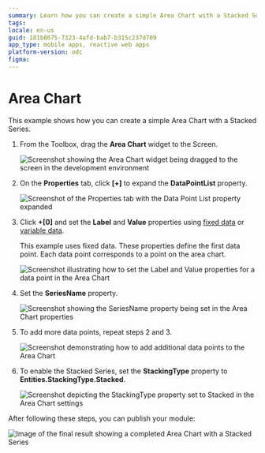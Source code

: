 ```yaml
---
summary: Learn how you can create a simple Area Chart with a Stacked Series.
tags: 
locale: en-us
guid: 181b8675-7323-4afd-bab7-b315c237d709
app_type: mobile apps, reactive web apps
platform-version: odc
figma:
---
```


# Area Chart

This example shows how you can create a simple Area Chart with a Stacked Series.

1. From the Toolbox, drag the **Area Chart** widget to the Screen.

    ![Screenshot showing the Area Chart widget being dragged to the screen in the development environment](images/chartarea-drag-ss.png "Dragging the Area Chart Widget")

1. On the **Properties** tab, click **[+]** to expand the **DataPointList** property.

    ![Screenshot of the Properties tab with the Data Point List property expanded](images/chartarea-expand-ss.png "Expanding the Data Point List Property")

1. Click **+[0]** and set the **Label** and **Value** properties using [fixed data](data.md#populate-your-chart-with-fixed-data) or [variable data](data.md#populate-your-chart-with-variable-data). 

    This example uses fixed data. These properties define the first data point. Each data point corresponds to a point on the area chart. 

    ![Screenshot illustrating how to set the Label and Value properties for a data point in the Area Chart](images/chartarea-datapointlist-ss.png "Setting the Data Point Properties")

1. Set the **SeriesName** property.

    ![Screenshot showing the SeriesName property being set in the Area Chart properties](images/chart-seriesname-ss.png "Setting the Series Name")

1. To add more data points, repeat steps 2 and 3.

    ![Screenshot demonstrating how to add additional data points to the Area Chart](images/chartarea-extradatapoints-ss.png "Adding More Data Points")

1. To enable the Stacked Series, set the **StackingType** property to **Entities.StackingType.Stacked**.

    ![Screenshot depicting the StackingType property set to Stacked in the Area Chart settings](images/chartarea-stackingtype-ss.png "Setting the Stacking Type")

After following these steps, you can publish your module:

![Image of the final result showing a completed Area Chart with a Stacked Series](images/chartarea-result.png "Final Area Chart Result")

